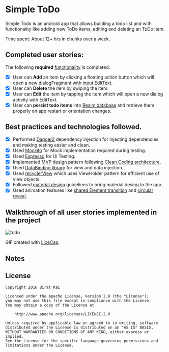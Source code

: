 # Simple ToDo

Simple Todo is an android app that allows building a todo list and with functionality like adding new ToDo items, editing and deleting an ToDo item.

Time spent: About 12+ hrs in chunks over a week.

## Completed user stories:

The following **required** [functionality](https://gist.github.com/nesquena/843228e83fdc4f5ddc4e) is completed:

* [x] User can **Add** an item by clicking a floating action button which will open a new dialogFragment with input EditText.
* [x] User can **Delete** the item by swiping the item.
* [x] User can **Edit** the item by tapping the item which will open a new dialog activity with EditText.
* [x] User can **persist todo items** into [Realm database](https://realm.io/docs/java/latest/) and retrieve them properly on app restart or orientation changes.

## Best practices and technologies followed.
* [x] Performed [Dagger2](http://google.github.io/dagger/) dependency injection for injecting dependencies and making testing easier and clean.
* [x] Used [Mockito](https://github.com/mockito/mockito) for Mock implementation required during testing.
* [x] Used [Espresso](https://google.github.io/android-testing-support-library/docs/espresso/) for UI Testing.
* [x] Implemented [MVP](http://fernandocejas.com/2015/07/18/architecting-android-the-evolution/) design pattern following [Clean Coding architecture](http://blog.8thlight.com/uncle-bob/2012/08/13/the-clean-architecture.html).
* [x] Used [DataBinding library](https://developer.android.com/topic/libraries/data-binding/index.html) for view and data injection.
* [x] Used [recyclerView](https://guides.codepath.com/android/using-the-recyclerview) which uses ViewHolder pattern for efficient use of view objects.
* [x] Followed [material design](https://developer.android.com/design/material/index.html) guidelines to bring material desing to the app.
* [x] Used animation features like [shared Element transition](https://guides.codepath.com/android/Shared-Element-Activity-Transition) and [circular reveal](https://guides.codepath.com/android/Circular-Reveal-Animation).

## Walkthrough of all user stories implemented in the project

![todo](https://cloud.githubusercontent.com/assets/2682565/16129147/a96abb3e-33d1-11e6-92b4-9c2b9c6c763a.gif)

GIF created with [LiceCap](http://www.cockos.com/licecap/).

## Notes

## License

    Copyright 2016 Birat Rai

    Licensed under the Apache License, Version 2.0 (the "License");
    you may not use this file except in compliance with the License.
    You may obtain a copy of the License at

        http://www.apache.org/licenses/LICENSE-2.0

    Unless required by applicable law or agreed to in writing, software
    distributed under the License is distributed on an "AS IS" BASIS,
    WITHOUT WARRANTIES OR CONDITIONS OF ANY KIND, either express or implied.
    See the License for the specific language governing permissions and
    limitations under the License.
